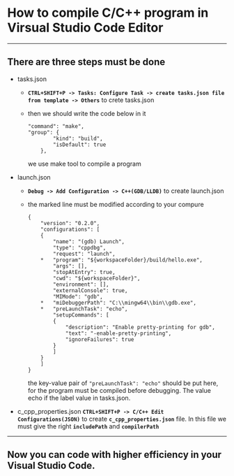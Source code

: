 # How to compile C/C++ program in Virsual Studio Code Editor

---

## There are three steps must be done

- tasks.json

  - **`CTRL+SHIFT+P -> Tasks: Configure Task -> create tasks.json file from template -> Others`** to crete tasks.json

  - then we should write the code below in it

    ``` ymal
    "command": "make",
    "group": {
            "kind": "build",
            "isDefault": true
        },
    ```

    we use make tool to compile a program
- launch.json
  - **`Debug -> Add Configuration -> C++(GDB/LLDB)`** to create launch.json
  - the marked line must be modified according to your compure

    ``` ymal
    {
        "version": "0.2.0",
        "configurations": [
        {
            "name": "(gdb) Launch",
            "type": "cppdbg",
            "request": "launch",
        *   "program": "${workspaceFolder}/build/hello.exe",
            "args": [],
            "stopAtEntry": true,
            "cwd": "${workspaceFolder}",
            "environment": [],
            "externalConsole": true,
            "MIMode": "gdb",
        *   "miDebuggerPath": "C:\\mingw64\\bin\\gdb.exe",
        *   "preLaunchTask": "echo",
            "setupCommands": [
            {
                "description": "Enable pretty-printing for gdb",
                "text": "-enable-pretty-printing",
                "ignoreFailures": true
            }
            ]
        }
        ]
    }
    ```

    the key-value pair of `"preLaunchTask": "echo"` should be put here, for the program must be compiled before debugging. The value echo if the label value in tasks.json.
- c_cpp_properties.json
  **`CTRL+SHIFT+P -> C/C++ Edit Configurations(JSON)`** to create **`c_cpp_properties.json`** file. In this file we must give the right **`includePath`** and **`compilerPath`**

---

## Now you can code with higher efficiency in your Visual Studio Code.
